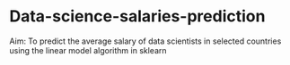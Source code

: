 # Data-science-salaries-prediction

Aim: To predict the average salary of data scientists in selected countries using the linear model algorithm in sklearn
